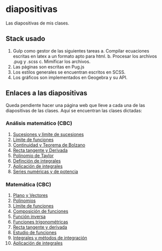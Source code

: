 # diapositivas
Las diapositivas de mis clases.

## Stack usado
1. Gulp como gestor de las siguientes tareas
  a. Compilar ecuaciones escritas en latex a un formato apto para html.
  b. Procesar los archivos .pug y .scss 
  c. Mimificar los archivos.
2. Las páginas son escritas en Pug.js
3. Los estilos generales se encuentran escritos en SCSS.
4. Los gráficos son implementados en Geogebra y su API.

## Enlaces a las diapositivas
Queda pendiente hacer una página web que lleve a cada una de las diapositivas de las clases. Aquí se encuentran las clases dictadas:

### Análisis matemático (CBC)
1. [Sucesiones y límite de sucesiones](https://cesarariet.netlify.app/66/sucesiones/)
2. [Límite de funciones](https://cesarariet.netlify.app/66/limite_funciones/)
3. [Continuidad y Teorema de Bolzano](https://cesarariet.netlify.app/66/continuidad/)
4. [Recta tangente y Derivada](https://cesarariet.netlify.app/66/recta_tangente_y_derivada/)
5. [Polinomio de Taylor](https://cesarariet.netlify.app/66/polinomio_de_taylor)
6. [Definción de integrales](https://cesarariet.netlify.app/66/integrales_definicion/)
7. [Aplicación de integrales](https://cesarariet.netlify.app/66/integrales_aplicacion/)
8. [Series numéricas y de potencia](https://cesarariet.netlify.app/66/series)

### Matemática (CBC)
1. [Plano y Vectores](https://cesarariet.netlify.app/51/plano_y_vectores)
1. [Polinomios](https://cesarariet.netlify.app/51/polinomios)
2. [Límite de funciones](https://cesarariet.netlify.app/51/limite)
3. [Composición de funciones](https://cesarariet.netlify.app/51/composicion)
4. [Función inversa](https://cesarariet.netlify.app/51/inversa)
5. [Funciones trigonométricas](https://cesarariet.netlify.app/51/funciones_trigonometricas)
6. [Recta tangente y derivada](https://cesarariet.netlify.app/51/recta_tangente_y_derivada)
6. [Estudio de funciones](https://cesarariet.netlify.app/51/estudio_de_funciones)
7. [Integrales y métodos de integración](https://cesarariet.netlify.app/51/integrales)
8. [Aplicación de integrales](https://cesarariet.netlify.app/51/integrales_aplicacion)



